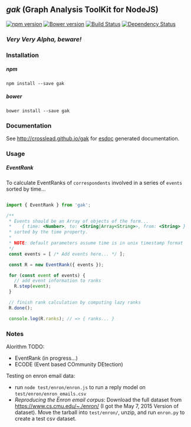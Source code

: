 ## _gak_ (Graph Analysis ToolKit for NodeJS)

[![npm version](https://badge.fury.io/js/gak.svg)](http://badge.fury.io/js/gak)
[![Bower version](https://badge.fury.io/bo/gak.svg)](http://badge.fury.io/bo/gak)
[![Build Status](https://travis-ci.org/CrossLead/gak.svg?branch=master)](https://travis-ci.org/CrossLead/gak)
[![Dependency Status](https://david-dm.org/crosslead/gak.svg)](https://david-dm.org/crosslead/gak)

### *Very Very Alpha, beware!*

### Installation

##### npm
```shell
npm install --save gak
```

##### bower
```shell
bower install --save gak
```

### Documentation

See http://crosslead.github.io/gak for [esdoc](https://github.com/esdoc/esdoc) generated documentation.

### Usage

##### EventRank

To calculate EventRanks of `correspondents` involved in a series of `events` sorted by time...

```javascript

import { EventRank } from 'gak';

/**
 * Events should be an Array of objects of the form...
 *    { time: <Number>, to: <String|Array<String>>, from: <String> }
 * sorted by the time property.
 *
 * NOTE: default parameters assume time is in unix timestamp format
 */
 const events = [ /* Add events here... */ ];

 const R = new EventRank({ events });

 for (const event of events) {
   // add event information to ranks
   R.step(event);
 }

 // finish rank calculation by computing lazy ranks
 R.done();

 console.log(R.ranks); // => { ranks... }
```



### Notes

Alorithm TODO:
  - EventRank (in progress...)
  - ECODE (Event based COmmunity DEtection)

Testing on enron email data:
  - run `node test/enron/enron.js` to run a reply model on `test/enron/enron_emails.csv`
  - *Reproducing the Enron email corpus*: Download the full dataset from https://www.cs.cmu.edu/~./enron/ (I got the May 7, 2015 Version of dataset). Move the tarball into `test/enron/`, unzip, and run `enron.py` to create a test csv dataset.
